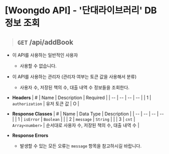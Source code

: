 <h1>[Woongdo API] - '단대라이브러리' DB 정보 조회</h1>

> ## `GET` /api/addBook

- 이 API를 사용하는 일반적인 사용자
    - 사용할 수 없습니다.

- 이 API를 사용하는 관리자 (관리자 여부는 토큰 값을 사용해서 분류)
    - 사용자 수, 저장된 책의 수, 대출 내역 수 정보들을 조회한다.

- **Headers**
    | # | Name | Description | Required |
    | -- | -- | -- | -- |
    | 1 | `authorization` | 유저 토큰 값 | O |

- **Response Classes**
    | # | Name | Data Type | Description |
    | -- | -- | -- | -- |
    | 1 | `isError` | `Boolean` | |
    | 2 | `message` | `String` | |
    | 3 | `cnt` | `Array<number>` | 순서대로 사용자 수, 저장된 책의 수, 대출 내역 수 |

- **Response Errors**
    - 발생할 수 있는 모든 오류는 `message` 항목을 참고하시길 바랍니다.